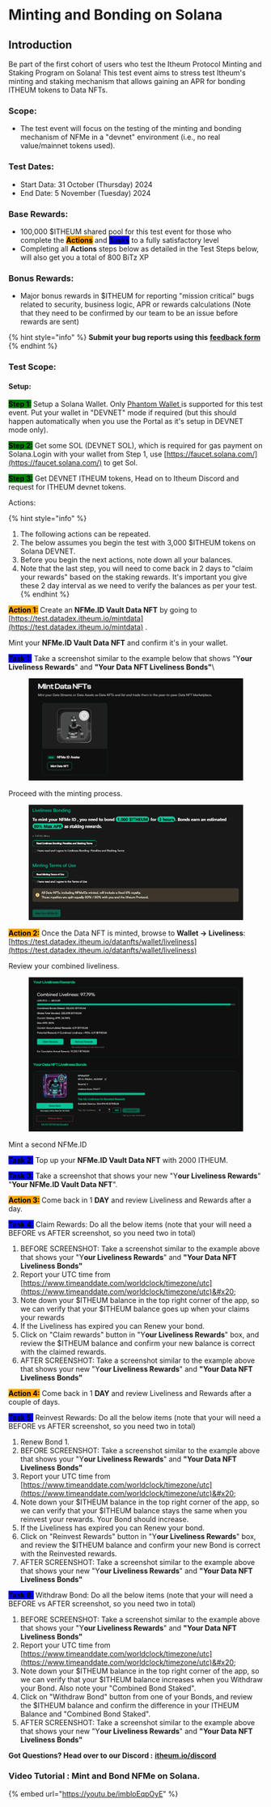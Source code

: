 # Minting and Bonding on Solana

## Introduction

Be part of the first cohort of users who test the Itheum Protocol Minting and Staking Program on Solana! This test event aims to stress test Itheum's minting and staking mechanism that allows gaining an APR for bonding ITHEUM tokens to Data NFTs.&#x20;

### Scope:

* The test event will focus on the testing of the minting and bonding mechanism of NFMe in a "devnet" environment (i.e., no real value/mainnet tokens used).

### Test Dates:

* Start Data: 31 October (Thursday) 2024
* End Date:  5 November (Tuesday) 2024

### Base Rewards:

* 100,000 $ITHEUM shared pool for this test event for those who complete the <mark style="background-color:orange;">**Actions**</mark> and <mark style="background-color:blue;">**Tasks**</mark> to a fully satisfactory level
* Completing all **Actions** steps below as detailed in the Test Steps below, will also get you a total of 800 BiTz XP

### Bonus Rewards:

* Major bonus rewards in $ITHEUM for reporting "mission critical" bugs related to security, business logic, APR or rewards calculations (Note that they need to be confirmed by our team to be an issue before rewards are sent)

{% hint style="info" %}
**Submit your bug reports using this** [**feedback form**](https://forms.gle/utFkSfQyHbfjWdWv9)
{% endhint %}

### Test Scope:

#### Setup:

<mark style="background-color:green;">**Step 1:**</mark> Setup a Solana Wallet. Only [Phantom Wallet](https://phantom.app/)[ ](../../../pre-aithra/supported-wallets/multiversx-defi-wallet.md)is supported for this test event. Put your wallet in "DEVNET" mode if required (but this should happen automatically when you use the Portal as it's setup in DEVNET mode only).

<mark style="background-color:green;">**Step 2:**</mark> Get some SOL (DEVNET SOL), which is required for gas payment on Solana.Login with your wallet from Step 1,  use [https://faucet.solana.com/](https://faucet.solana.com/) to get Sol.

<mark style="background-color:green;">**Step 3:**</mark> Get DEVNET ITHEUM tokens, Head on to Itheum Discord and request for ITHEUM devnet tokens.

Actions:

{% hint style="info" %}
1. The following actions can be repeated.
2. The below assumes you begin the test with 3,000 $ITHEUM tokens on Solana DEVNET.
3. Before you begin the next actions, note down all your balances.
4. Note that the last step, you will need to come back in 2 days to "claim your rewards" based on the staking rewards. It's important you give these 2 day interval as we need to verify the balances as per your test.
{% endhint %}

<mark style="background-color:orange;">**Action 1:**</mark> Create an **NFMe.ID Vault Data NFT** by going to [https://test.datadex.itheum.io/mintdata](https://test.datadex.itheum.io/mintdata) .

Mint your **NFMe.ID Vault Data NFT** and confirm it's in your wallet.

<mark style="background-color:blue;">**Task 1:**</mark> Take a screenshot similar to the example below that shows "Y**our Liveliness Rewards**"  and **"Your Data NFT Liveliness Bonds"**\


<figure><img src="../../../.gitbook/assets/image (180).png" alt=""><figcaption></figcaption></figure>

Proceed with the minting process.

<figure><img src="../../../.gitbook/assets/image (182).png" alt=""><figcaption></figcaption></figure>



<mark style="background-color:orange;">**Action 2:**</mark> Once the Data NFT is minted, browse to **Wallet -> Liveliness**: [https://test.datadex.itheum.io/datanfts/wallet/liveliness](https://test.datadex.itheum.io/datanfts/wallet/liveliness)

Review your combined liveliness.

<figure><img src="../../../.gitbook/assets/image (183).png" alt=""><figcaption></figcaption></figure>

Mint a second NFMe.ID

<mark style="background-color:blue;">**Task 2:**</mark> Top up your **NFMe.ID Vault Data NFT** with 2000 ITHEUM.

<mark style="background-color:blue;">**Task 3:**</mark> Take a screenshot that shows your new "Y**our Liveliness Rewards**" "**Your NFMe.ID Vault Data NFT**".

<mark style="background-color:orange;">**Action 3:**</mark> Come back in 1 **DAY** and review Liveliness and Rewards after a day.

<mark style="background-color:blue;">**Task 4:**</mark>  Claim Rewards: Do all the below items (note that your will need a BEFORE vs AFTER screenshot, so you need two in total)

1. BEFORE SCREENSHOT: Take a screenshot similar to the example above that shows your "Y**our Liveliness Rewards**" and **"Your Data NFT Liveliness Bonds"**
2. Report your UTC time from [https://www.timeanddate.com/worldclock/timezone/utc](https://www.timeanddate.com/worldclock/timezone/utc)&#x20;
3. Note down your $ITHEUM balance in the top right corner of the app, so we can verify that your $ITHEUM balance goes up when your claims your rewards
4. If the Liveliness has expired you can Renew your bond.
5. Click on "Claim rewards" button in "Y**our Liveliness Rewards**" box, and review the $ITHEUM balance and confirm your new balance is correct with the claimed rewards.
6. AFTER SCREENSHOT: Take a screenshot similar to the example above that shows your new "Y**our Liveliness Rewards**"  and **"Your Data NFT Liveliness Bonds"**

<mark style="background-color:orange;">**Action 4:**</mark> Come back in 1 **DAY** and review Liveliness and Rewards after a couple of days.

<mark style="background-color:blue;">**Task 5:**</mark> Reinvest Rewards: Do all the below items (note that your will need a BEFORE vs AFTER screenshot, so you need two in total)

1. Renew Bond 1.
2. BEFORE SCREENSHOT: Take a screenshot similar to the example above that shows your "Y**our Liveliness Rewards**"  and **"Your Data NFT Liveliness Bonds"**
3. Report your UTC time from [https://www.timeanddate.com/worldclock/timezone/utc](https://www.timeanddate.com/worldclock/timezone/utc)&#x20;
4. Note down your $ITHEUM balance in the top right corner of the app, so we can verify that your $ITHEUM balance stays the same when you reinvest your rewards. Your Bond should increase.
5. If the Liveliness has expired you can Renew your bond.
6. Click on "Reinvest Rewards" button in "Y**our Liveliness Rewards**" box, and review the $ITHEUM balance and confirm your new Bond is correct with the Reinvested rewards.
7. AFTER SCREENSHOT: Take a screenshot similar to the example above that shows your new "Y**our Liveliness Rewards**" and **"Your Data NFT Liveliness Bonds"**

<mark style="background-color:blue;">**Task 6:**</mark> Withdraw Bond: Do all the below items (note that your will need a BEFORE vs AFTER screenshot, so you need two in total)

1. BEFORE SCREENSHOT: Take a screenshot similar to the example above that shows your "Y**our Liveliness Rewards**"  and **"Your Data NFT Liveliness Bonds"**
2. Report your UTC time from [https://www.timeanddate.com/worldclock/timezone/utc](https://www.timeanddate.com/worldclock/timezone/utc)&#x20;
3. Note down your $ITHEUM balance in the top right corner of the app, so we can verify that your $ITHEUM balance increases when you Withdraw your Bond. Also note your "Combined Bond Staked".
4. Click on "Withdraw Bond" button from one of your Bonds, and review the $ITHEUM balance and confirm the difference in your ITHEUM Balance and "Combined Bond Staked".
5. AFTER SCREENSHOT: Take a screenshot similar to the example above that shows your new "Y**our Liveliness Rewards**" and **"Your Data NFT Liveliness Bonds"**

**Got Questions? Head over to our Discord :** [**itheum.io/discord** ](https://itheum.io/discord)

### Video Tutorial : Mint and Bond NFMe on Solana.

{% embed url="https://youtu.be/imbloEqpOyE" %}





